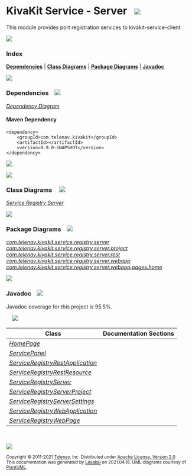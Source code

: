 # KivaKit Service - Server &nbsp;&nbsp;![](https://www.kivakit.org/images/server-16.png)

This module provides port registration services to kivakit-service-client

![](https://www.kivakit.org/images/horizontal-line.png)

### Index



[**Dependencies**](#dependencies) | [**Class Diagrams**](#class-diagrams) | [**Package Diagrams**](#package-diagrams) | [**Javadoc**](#javadoc)

![](https://www.kivakit.org/images/horizontal-line.png)

### Dependencies <a name="dependencies"></a> &nbsp;&nbsp; ![](https://www.kivakit.org/images/dependencies-40.png)

[*Dependency Diagram*](https://www.kivakit.org/lexakai/kivakit-service/server/diagrams/dependencies.svg)

#### Maven Dependency

    <dependency>
        <groupId>com.telenav.kivakit</groupId>
        <artifactId></artifactId>
        <version>0.9.0-SNAPSHOT</version>
    </dependency>

![](https://www.kivakit.org/images/short-horizontal-line.png)

[//]: # (start-user-text)



[//]: # (end-user-text)

![](https://www.kivakit.org/images/short-horizontal-line.png)

### Class Diagrams <a name="class-diagrams"></a> &nbsp; &nbsp; ![](https://www.kivakit.org/images/diagram-48.png)

[*Service Registry Server*](https://www.kivakit.org/lexakai/diagrams/diagram-server.svg)

![](https://www.kivakit.org/images/short-horizontal-line.png)

### Package Diagrams <a name="package-diagrams"></a> &nbsp;&nbsp; ![](https://www.kivakit.org/images/box-40.png)

[*com.telenav.kivakit.service.registry.server*](https://www.kivakit.org/lexakai/diagrams/com.telenav.kivakit.service.registry.server.svg)
  [*com.telenav.kivakit.service.registry.server.project*](https://www.kivakit.org/lexakai/diagrams/com.telenav.kivakit.service.registry.server.project.svg)
  [*com.telenav.kivakit.service.registry.server.rest*](https://www.kivakit.org/lexakai/diagrams/com.telenav.kivakit.service.registry.server.rest.svg)
  [*com.telenav.kivakit.service.registry.server.webapp*](https://www.kivakit.org/lexakai/diagrams/com.telenav.kivakit.service.registry.server.webapp.svg)
  [*com.telenav.kivakit.service.registry.server.webapp.pages.home*](https://www.kivakit.org/lexakai/diagrams/com.telenav.kivakit.service.registry.server.webapp.pages.home.svg)

![](https://www.kivakit.org/images/short-horizontal-line.png)

### Javadoc <a name="javadoc"></a> &nbsp;&nbsp; ![](https://www.kivakit.org/images/books-40.png)

Javadoc coverage for this project is 95.5%.  
  
&nbsp; &nbsp;  ![](https://www.kivakit.org/images/meter-100-12.png)



| Class | Documentation Sections |
|---|---|
| [*HomePage*](null/com/telenav/kivakit/service/registry/server/webapp/pages/home/HomePage.html) |  |  
| [*ServicePanel*](null/com/telenav/kivakit/service/registry/server/webapp/pages/home/ServicePanel.html) |  |  
| [*ServiceRegistryRestApplication*](null/com/telenav/kivakit/service/registry/server/rest/ServiceRegistryRestApplication.html) |  |  
| [*ServiceRegistryRestResource*](null/com/telenav/kivakit/service/registry/server/rest/ServiceRegistryRestResource.html) |  |  
| [*ServiceRegistryServer*](null/com/telenav/kivakit/service/registry/server/ServiceRegistryServer.html) |  |  
| [*ServiceRegistryServerProject*](null/com/telenav/kivakit/service/registry/server/project/ServiceRegistryServerProject.html) |  |  
| [*ServiceRegistryServerSettings*](null/com/telenav/kivakit/service/registry/server/ServiceRegistryServerSettings.html) |  |  
| [*ServiceRegistryWebApplication*](null/com/telenav/kivakit/service/registry/server/webapp/ServiceRegistryWebApplication.html) |  |  
| [*ServiceRegistryWebPage*](null/com/telenav/kivakit/service/registry/server/webapp/ServiceRegistryWebPage.html) |  |  

[//]: # (start-user-text)



[//]: # (end-user-text)

<br/>

![](https://www.kivakit.org/images/horizontal-line.png)

<sub>Copyright &#169; 2011-2021 [Telenav](http://telenav.com), Inc. Distributed under [Apache License, Version 2.0](LICENSE)</sub>  
<sub>This documentation was generated by [Lexakai](https://github.com/Telenav/lexakai) on 2021.04.16. UML diagrams courtesy
of [PlantUML](http://plantuml.com).</sub>


